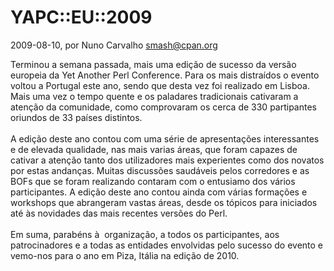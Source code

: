 
# YAPC::EU::2009

 2009-08-10, por Nuno Carvalho <smash@cpan.org>

Terminou a semana passada, mais uma edição de sucesso da versão europeia da Yet Another Perl Conference. Para os mais distraídos o evento voltou a Portugal este ano, sendo que desta vez foi realizado em Lisboa. Mais uma vez o tempo quente e os paladares tradicionais cativaram a atenção da comunidade, como comprovaram os cerca de 330 partipantes oriundos de 33 países distintos.<br /><br />A edição deste ano contou com uma série de apresentações interessantes e de elevada qualidade, nas mais varias áreas, que foram capazes de cativar a atenção tanto dos utilizadores mais experientes como dos novatos por estas andanças. Muitas discussões saudáveis pelos corredores e as BOFs que se foram realizando contaram com o entusiamo dos vários participantes. A edição deste ano contou ainda com várias formações e workshops que abrangeram vastas áreas, desde os tópicos para iniciados até às novidades das mais recentes versões do Perl.<br /><br />Em suma, parabéns à&nbsp; organização, a todos os participantes, aos patrocinadores e a todas as entidades envolvidas pelo sucesso do evento e vemo-nos para o ano em Piza, Itália na edição de 2010.<br /> 
